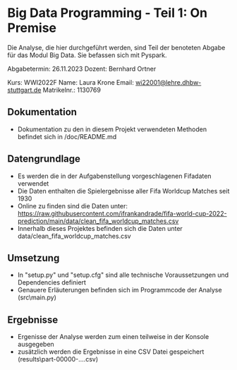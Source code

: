 # Big Data Programming - Teil 1: On Premise

Die Analyse, die hier durchgeführt werden, sind Teil der benoteten Abgabe für das Modul Big Data. 
Sie befassen sich mit Pyspark. 

Abgabetermin: 26.11.2023
Dozent: Bernhard Ortner

Kurs: WWI2022F
Name: Laura Krone
Email: wi22001@lehre.dhbw-stuttgart.de
Matrikelnr.: 1130769

## Dokumentation
- Dokumentation zu den in diesem Projekt verwendeten Methoden befindet sich in /doc/README.md

## Datengrundlage
- Es werden die in der Aufgabenstellung vorgeschlagenen Fifadaten verwendet
- Die Daten enthalten die Spielergebnisse aller Fifa Worldcup Matches seit 1930
- Online zu finden sind die Daten unter: https://raw.githubusercontent.com/ifrankandrade/fifa-world-cup-2022-prediction/main/data/clean_fifa_worldcup_matches.csv
- Innerhalb dieses Projektes befinden sich die Daten unter data/clean_fifa_worldcup_matches.csv


## Umsetzung
- In "setup.py" und "setup.cfg" sind alle technische Voraussetzungen und Dependencies definiert
- Genauere Erläuterungen befinden sich im Programmcode der Analyse (src\main.py)

## Ergebnisse
- Ergenisse der Analyse werden zum einen teilweise in der Konsole ausgegeben
- zusätzlich werden die Ergebnisse in eine CSV Datei gespeichert (results\part-00000-....csv)


